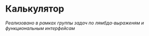 # Калькулятор
_Реализовано в рамках группы задач
по лямбда-выраженям и функциональным интерфейсам_ 
